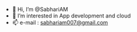 - 👋 Hi, I’m @SabhariAM
- 👀 I’m interested in App development and cloud
- 📫 e-mail : sabhariam007@gmail.com

<!---
SabhariAM/SabhariAM is a ✨ special ✨ repository because its `README.md` (this file) appears on your GitHub profile.
You can click the Preview link to take a look at your changes.
--->

